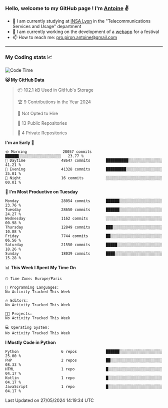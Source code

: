 ### Hello, welcome to my GitHub page ! I'm [Antoine](https://github.com/AntoinePiron) ✌️

- 🌱 I am currently studying at [INSA Lyon](https://www.insa-lyon.fr) in the "Telecommunications Services and Usage" department
- 🔭 I am currently working on the development of a [webapp](https://github.com/24HeuresINSA/Overbookd) for a festival
- 📫 How to reach me: [pro.piron.antoine@gmail.com](mailto:pro.piron.antoine@gmail.com)

---

### My Coding stats 📈
<!--START_SECTION:waka-->
![Code Time](http://img.shields.io/badge/Code%20Time-214%20hrs%207%20mins-blue)

**🐱 My GitHub Data** 

> 📦 102.1 kB Used in GitHub's Storage 
 > 
> 🏆 9 Contributions in the Year 2024
 > 
> 🚫 Not Opted to Hire
 > 
> 📜 13 Public Repositories 
 > 
> 🔑 4 Private Repositories 
 > 
**I'm an Early 🐤** 

```text
🌞 Morning                28057 commits       ██████░░░░░░░░░░░░░░░░░░░   23.77 % 
🌆 Daytime                48647 commits       ██████████░░░░░░░░░░░░░░░   41.21 % 
🌃 Evening                41328 commits       █████████░░░░░░░░░░░░░░░░   35.01 % 
🌙 Night                  16 commits          ░░░░░░░░░░░░░░░░░░░░░░░░░   00.01 % 
```
📅 **I'm Most Productive on Tuesday** 

```text
Monday                   28054 commits       ██████░░░░░░░░░░░░░░░░░░░   23.76 % 
Tuesday                  28650 commits       ██████░░░░░░░░░░░░░░░░░░░   24.27 % 
Wednesday                1162 commits        ░░░░░░░░░░░░░░░░░░░░░░░░░   00.98 % 
Thursday                 12849 commits       ███░░░░░░░░░░░░░░░░░░░░░░   10.88 % 
Friday                   7744 commits        ██░░░░░░░░░░░░░░░░░░░░░░░   06.56 % 
Saturday                 21550 commits       █████░░░░░░░░░░░░░░░░░░░░   18.26 % 
Sunday                   18039 commits       ████░░░░░░░░░░░░░░░░░░░░░   15.28 % 
```


📊 **This Week I Spent My Time On** 

```text
🕑︎ Time Zone: Europe/Paris

💬 Programming Languages: 
No Activity Tracked This Week

🔥 Editors: 
No Activity Tracked This Week

🐱‍💻 Projects: 
No Activity Tracked This Week

💻 Operating System: 
No Activity Tracked This Week
```

**I Mostly Code in Python** 

```text
Python                   6 repos             ██████░░░░░░░░░░░░░░░░░░░   25.00 % 
PHP                      2 repos             ██░░░░░░░░░░░░░░░░░░░░░░░   08.33 % 
HTML                     1 repo              █░░░░░░░░░░░░░░░░░░░░░░░░   04.17 % 
Kotlin                   1 repo              █░░░░░░░░░░░░░░░░░░░░░░░░   04.17 % 
JavaScript               1 repo              █░░░░░░░░░░░░░░░░░░░░░░░░   04.17 % 
```




 Last Updated on 27/05/2024 14:19:34 UTC
<!--END_SECTION:waka-->
